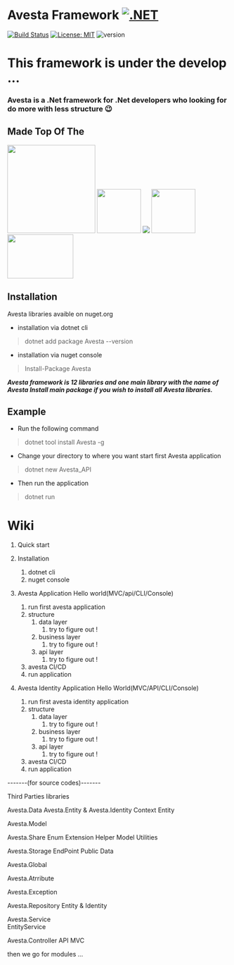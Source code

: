 # Avesta Framework [![.NET](https://img.shields.io/badge/--512BD4?logo=.net&logoColor=ffffff)](https://dotnet.microsoft.com/)

[![Build Status](https://travis-ci.org/joemccann/dillinger.svg?branch=master)](https://travis-ci.org/joemccann/dillinger) [![License: MIT](https://img.shields.io/badge/License-MIT-yellow.svg)](https://opensource.org/licenses/MIT) ![version](https://img.shields.io/badge/version-1.0.2.0-blue)

# This framework is under the develop ...





### Avesta is a .Net framework for .Net developers who looking for do more with less structure  😉

## Made Top Of The

<img src="https://raw.githubusercontent.com/swagger-api/swagger.io/wordpress/images/assets/SW-logo-clr.png" width="200" />
<img src="https://upload.wikimedia.org/wikipedia/commons/7/7d/Microsoft_.NET_logo.svg" width="100" height="100" /> 
<img src="https://ih1.redbubble.net/image.366684675.5673/flat,128x128,075,t-pad,128x128,f8f8f8.u2.jpg"  />
<img 
src="https://codeopinion.com/wp-content/uploads/2017/10/Bitmap-MEDIUM_Entity-Framework-Core-Logo_2colors_Square_Boxed_RGB.png" width="100" />
<img 
src="http://taswar.zeytinsoft.com/wp-content/uploads/2011/03/automapper-logo.jpg" width="150" height="100" />

## Installation

Avesta libraries avaible on nuget.org

- installation via dotnet cli

> dotnet add package Avesta --version

- installation via nuget console

> Install-Package Avesta

***Avesta framework is 12 libraries and one main library with the name of Avesta
Install main package if you wish to install all Avesta libraries.***

## Example

* Run the following command

> dotnet tool install Avesta -g

* Change your directory to where you want start first Avesta application

> dotnet new Avesta_API

* Then run the application

> dotnet run

# Wiki

1. Quick start
2. Installation

   1. dotnet cli
   2. nuget console
3. Avesta Application Hello world(MVC/api/CLI/Console)

   1. run first avesta application
   2. structure
      1. data layer
         1. try to figure out !
      2. business layer
         1. try to figure out !
      3. api layer
         1. try to figure out !
   3. avesta CI/CD
   4. run application
4. Avesta Identity Application Hello World(MVC/API/CLI/Console)

   1. run first avesta identity application
   2. structure
      1. data layer
         1. try to figure out !
      2. business layer
         1. try to figure out !
      3. api layer
         1. try to figure out !
   3. avesta CI/CD
   4. run application



-------(for source codes)-------

Third Parties libraries


Avesta.Data
	Avesta.Entity & Avesta.Identity
		Context
		Entity
	
	


Avesta.Model 

Avesta.Share 
	Enum
	Extension
	Helper
	Model
	Utilities

Avesta.Storage
	EndPoint
	Public Data


Avesta.Global


Avesta.Atrribute


Avesta.Exception


Avesta.Repository 
	Entity & Identity



Avesta.Service	
	EntityService


Avesta.Controller
	API
	MVC




then we go for modules ...



